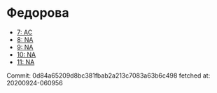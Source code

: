 # Федорова
- [7: AC](7.md)
- [8: NA](8.md)
- [9: NA](9.md)
- [10: NA](10.md)
- [11: NA](11.md)

Commit: 0d84a65209d8bc381fbab2a213c7083a63b6c498
 fetched at: 20200924-060956
